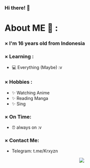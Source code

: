 ### Hi there! 👋

# About ME 💬 :
### × I'm 16 years old from Indonesia

### × Learning :
- 💻 Everything (Maybe) :v

### × Hobbies :
- ✨ Watching Anime
- ✨ Reading Manga
- ✨ Sing

### × On Time:
- ⏰ always on :v 

### × Contact Me:
- Telegram: t.me/Krxyzn

<p align="center" >  
  <a href="https://github.com/anuraghazra/github-readme-stats"> 
<img  src="https://github-readme-stats.vercel.app/api?username=Krxyzn&&show_icons=true&theme=radical"/>
  </a>
  </p>
